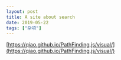 ```yaml
---
layout: post
title: A site about search
date: 2019-05-22
tags: ["杂项"]
---
```


<!-- wp:paragraph -->

[https://qiao.github.io/PathFinding.js/visual/](https://qiao.github.io/PathFinding.js/visual/)

<!-- /wp:paragraph -->